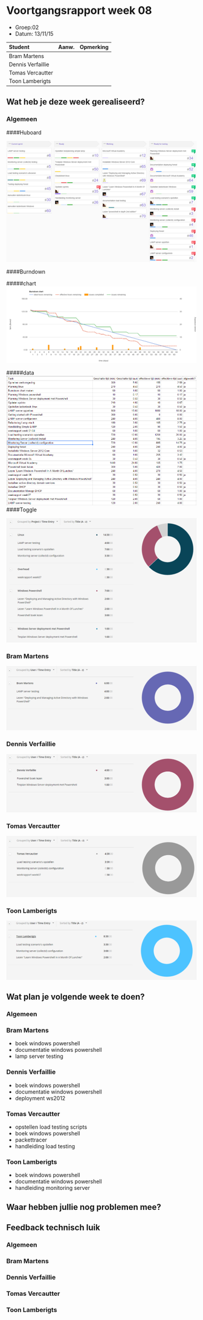 # Voortgangsrapport week 08

* Groep:02
* Datum: 13/11/15

| Student  | Aanw. | Opmerking |
| :---     | :---  | :---      |
| Bram Martens |       |           |
| Dennis Verfaillie |       |           |
| Tomas Vercautter |       |           |
| Toon Lamberigts |       |           |

## Wat heb je deze week gerealiseerd?

### Algemeen

####Huboard

![alt Huboard](images/huboard/week08.PNG)

####Burndown

#####chart
![alt burndownChart](images/week08/burndown/chart.PNG)

#####data
![alt burndowntasks](images/week08/burndown/tasks.PNG)
####Toggle

![alt tasks](images/week08/tasks.PNG)

### Bram Martens

![alt Bram](images/week08/bram.PNG)

### Dennis Verfaillie

![alt Dennis](images/week08/dennis.PNG)

### Tomas Vercautter

![alt Tomas](images/week08/tomas.PNG)

### Toon Lamberigts

![alt Toon](images/week08/toon.PNG)

## Wat plan je volgende week te doen?

### Algemeen
### Bram Martens
* boek windows powershell
* documentatie windows powershell
* lamp server testing

### Dennis Verfaillie 
* boek windows powershell
* documentatie windows powershell 
* deployment ws2012

### Tomas Vercautter
* opstellen load testing scripts
* boek windows powershell
* packettracer
* handleiding load testing

### Toon Lamberigts
* boek windows powershell
* documentatie windows powershell
* handleiding monitoring server

## Waar hebben jullie nog problemen mee?

## Feedback technisch luik

### Algemeen

### Bram Martens
### Dennis Verfaillie
### Tomas Vercautter
### Toon Lamberigts

